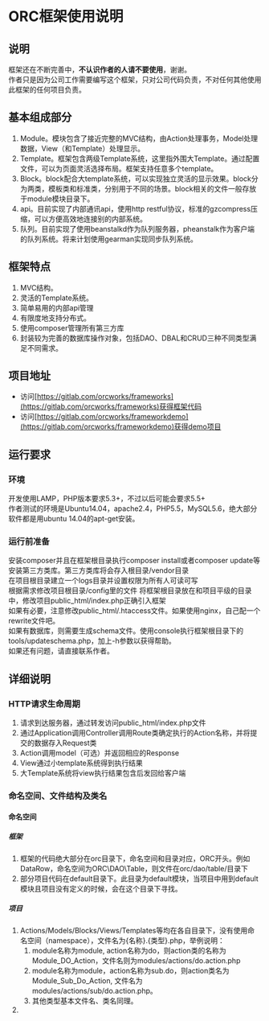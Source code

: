 # ORC框架使用说明 #
## 说明 ##
框架还在不断完善中，**不认识作者的人请不要使用**，谢谢。  
作者只是因为公司工作需要编写这个框架，只对公司代码负责，不对任何其他使用此框架的任何项目负责。
## 基本组成部分 ##
1. Module。模块包含了接近完整的MVC结构，由Action处理事务，Model处理数据，View（和Template）处理显示。  
2. Template。框架包含两级Template系统，这里指外围大Template。通过配置文件，可以为页面灵活选择布局。框架支持任意多个template。  
3. Block。block配合大template系统，可以实现独立灵活的显示效果。block分为两类，模板类和标准类，分别用于不同的场景。block相关的文件一般存放于module模块目录下。  
4. api。目前实现了内部通讯api，使用http restful协议，标准的gzcompress压缩，可以方便高效地连接别的内部系统。  
5. 队列。目前实现了使用beanstalkd作为队列服务器，pheanstalk作为客户端的队列系统。将来计划使用gearman实现同步队列系统。  
## 框架特点 ##
1. MVC结构。
2. 灵活的Template系统。
3. 简单易用的内部api管理
4. 有限度地支持分布式。
5. 使用composer管理所有第三方库
6. 封装较为完善的数据库操作对象，包括DAO、DBAL和CRUD三种不同类型满足不同需求。

## 项目地址 ##
- 访问[https://gitlab.com/orcworks/frameworks](https://gitlab.com/orcworks/frameworks)获得框架代码
- 访问[https://gitlab.com/orcworks/frameworkdemo](https://gitlab.com/orcworks/frameworkdemo)获得demo项目

## 运行要求 ##
### 环境 ###
开发使用LAMP，PHP版本要求5.3+，不过以后可能会要求5.5+  
作者测试的环境是Ubuntu14.04，apache2.4，PHP5.5，MySQL5.6，绝大部分软件都是用ubuntu 14.04的apt-get安装。
### 运行前准备 ###
安装composer并且在框架根目录执行composer install或者composer update等安装第三方类库。第三方类库将会存入根目录/vendor目录  
在项目根目录建立一个logs目录并设置权限为所有人可读可写  
根据需求修改项目根目录/config里的文件
将框架根目录放在和项目平级的目录中，修改项目public_html/index.php正确引入框架  
如果有必要，注意修改public_html/.htaccess文件。如果使用nginx，自己配一个rewrite文件吧。  
如果有数据库，则需要生成schema文件。使用console执行框架根目录下的tools/updateschema.php，加上-h参数以获得帮助。  
如果还有问题，请直接联系作者。

## 详细说明 ##
### HTTP请求生命周期 ###
1. 请求到达服务器，通过转发访问public_html/index.php文件
2. 通过Application调用Controller调用Route类确定执行的Action名称，并将提交的数据存入Request类
3. Action调用model（可选）并返回相应的Response
4. View通过小template系统得到执行结果
5. 大Template系统将view执行结果包含后发回给客户端

### 命名空间、文件结构及类名 ###
#### 命名空间 ####
##### 框架 #####
1. 框架的代码绝大部分在orc目录下，命名空间和目录对应，ORC开头。例如DataRow，命名空间为ORC\DAO\Table，则文件在orc/dao/table/目录下
2. 部分项目代码在default目录下。此目录为default模块，当项目中用到default模块且项目没有定义的时候，会在这个目录下寻找。

##### 项目 #####
1. Actions/Models/Blocks/Views/Templates等均在各自目录下，没有使用命名空间（namespace），文件名为{名称}.{类型}.php，举例说明：
	1. module名称为module, action名称为do，则action类的名称为Module_DO_Action，文件名则为modules/actions/do.action.php
	2. module名称为module，action名称为sub.do，则action类名为Module_Sub_Do_Action, 文件名为modules/actions/sub/do.action.php。
	3. 其他类型基本文件名、类名同理。
2. 